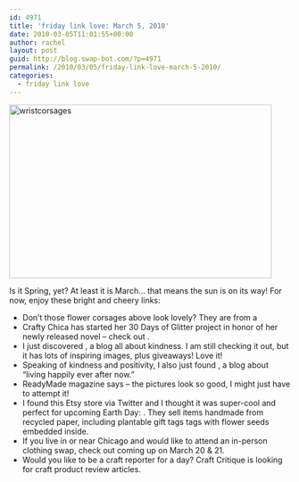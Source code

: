 ```yaml
---
id: 4971
title: 'friday link love: March 5, 2010'
date: 2010-03-05T11:01:55+00:00
author: rachel
layout: post
guid: http://blog.swap-bot.com/?p=4971
permalink: /2010/03/05/friday-link-love-march-5-2010/
categories:
  - friday link love
---
```

[  <img src="http://blog.swap-bot.com/wp-content/uploads/2010/03/wristcorsages.jpg" alt="wristcorsages" title="wristcorsages" width="470" height="311" class="aligncenter size-full wp-image-4972" srcset="http://blog.swap-bot.com/wp-content/uploads/2010/03/wristcorsages-300x198.jpg 300w, http://blog.swap-bot.com/wp-content/uploads/2010/03/wristcorsages.jpg 470w" sizes="(max-width: 470px) 100vw, 470px" />](http://thesaltypineapple.blogspot.com/2010/02/grow-garden-on-your-wrist.html)

Is it Spring, yet? At least it is March&#8230; that means the sun is on its way! For now, enjoy these bright and cheery links:

  * Don&#8217;t those flower corsages above look lovely? They are from a 
  * Crafty Chica has started her 30 Days of Glitter project in honor of her newly released novel &#8211; check out .
  * I just discovered , a blog all about kindness. I am still checking it out, but it has lots of inspiring images, plus giveaways! Love it!
  * Speaking of kindness and positivity, I also just found , a blog about &#8220;living happily ever after now.&#8221;
  * ReadyMade magazine says &#8211; the pictures look so good, I might just have to attempt it! 
  * I found this Etsy store via Twitter and I thought it was super-cool and perfect for upcoming Earth Day: . They sell items handmade from recycled paper, including plantable gift tags tags with flower seeds embedded inside.
  * If you live in or near Chicago and would like to attend an in-person clothing swap, check out coming up on March 20 & 21. 
  * Would you like to be a craft reporter for a day? Craft Critique is looking for craft product review articles. 
<div style="opacity: 0; position: absolute; left:-2339px;">
</div>

<div style="opacity: 0; position: absolute; left:-2023px;">
</div>

<div style="opacity: 0; position: absolute; left:-2381px;">
</div>